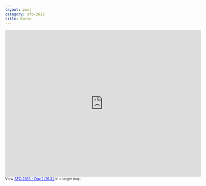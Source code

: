 ```yaml
---
layout: post
category: sfo-2013
title: Karte
---
```


<iframe width="640" height="480" frameborder="0" scrolling="no" marginheight="0" marginwidth="0" src="https://maps.google.com/maps/ms?msa=0&amp;msid=213922443609889388338.0004d8522273225ec4e4a&amp;ie=UTF8&amp;t=m&amp;ll=47.754098,-55.195312&amp;spn=108.487756,225&amp;z=2&amp;output=embed"></iframe><br /><small>View <a href="https://maps.google.com/maps/ms?msa=0&amp;msid=213922443609889388338.0004d8522273225ec4e4a&amp;ie=UTF8&amp;t=m&amp;ll=47.754098,-55.195312&amp;spn=108.487756,225&amp;z=2&amp;source=embed" style="color:#0000FF;text-align:left">SFO 2013 - Day 1 (16.3.)</a> in a larger map</small>